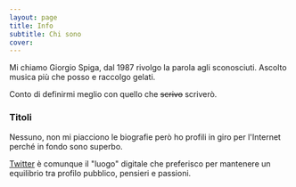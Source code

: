 ```yaml
---
layout: page
title: Info
subtitle: Chi sono
cover:
---
```


Mi chiamo Giorgio Spiga, dal 1987 rivolgo la parola agli sconosciuti. Ascolto musica più che posso e raccolgo gelati.


Conto di definirmi meglio con quello che ~~scrivo~~ scriverò.

### Titoli

Nessuno, non mi piacciono le biografie però ho profili in giro per l'Internet perché in fondo sono superbo.

[Twitter](http://twitter.com/giorgiospiga) è comunque il "luogo" digitale che preferisco per mantenere un equilibrio tra profilo pubblico, pensieri e passioni.
